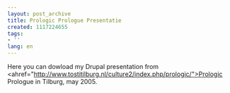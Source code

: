 ```yaml
---
layout: post_archive
title: Prologic Prologue Presentatie
created: 1117224655
tags:
- ''
lang: en
---
```

Here you can dowload my Drupal presentation from <ahref="http://www.tostitilburg.nl/culture2/index.php/prologic/">Prologic Prologue</a> in Tilburg, may 2005.

